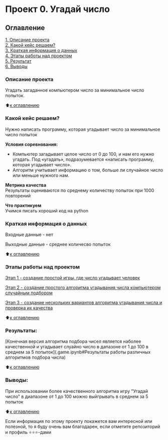 # Проект 0. Угадай число

## Оглавление  
[1. Описание проекта](.README.md#Описание-проекта)  
[2. Какой кейс решаем?](.README.md#Какой-кейс-решаем)  
[3. Краткая информация о данных](.README.md#Краткая-информация-о-данных)  
[4. Этапы работы над проектом](.README.md#Этапы-работы-над-проектом)  
[5. Результат](.README.md#Результат)    
[6. Выводы](.README.md#Выводы) 

### Описание проекта    
Угадать загаданное компьютером число за минимальное число попыток.

:arrow_up:[к оглавлению](_)


### Какой кейс решаем?    
Нужно написать программу, которая угадывает число за минимальное число попыток

**Условия соревнования:**  
- Компьютер загадывает целое число от 0 до 100, и нам его нужно угадать. Под «угадать», подразумевается «написать программу, которая угадывает число».
- Алгоритм учитывает информацию о том, больше ли случайное число или меньше нужного нам.

**Метрика качества**     
Результаты оцениваются по среднему количеству попыток при 1000 повторений

**Что практикуем**     
Учимся писать хороший код на python


### Краткая информация о данных
Входные данные - нет

Выходные данные - среднее количесво попыток
  
:arrow_up:[к оглавлению](.README.md#Оглавление)


### Этапы работы над проектом  
[Этап 1 - создание простой игры, где число угадывает человек](game.py)

[Этап 2 - создание простого алгоритма угадывания числа компьютером случайным подбором](game_v2.py)

[Этап 3 - создание нескольких вариантов алгоритма угадывания числа и проверка их качества](game_v3py)

:arrow_up:[к оглавлению](.README.md#Оглавление)


### Результаты:  
[Конечная версия алгоритма подбора чисел является наболее качественной и угадывает слуайно число в дапазоне от 1 до 100 в среднем за 5 попыток](.game.ipynb#Результаты работы различных алгоритмов подбора числа)

:arrow_up:[к оглавлению](.README.md#Оглавление)


### Выводы:  
При использовании более качественного алгоритма игру "Угадай число" в диапазоне от 1 до 100 можно выйгрывать в среднем за 5 попыток

:arrow_up:[к оглавлению](.README.md#Оглавление)


Если информация по этому проекту покажется вам интересной или полезной, то я буду очень вам благодарен, если отметите репозиторий и профиль ⭐️⭐️⭐️-дами